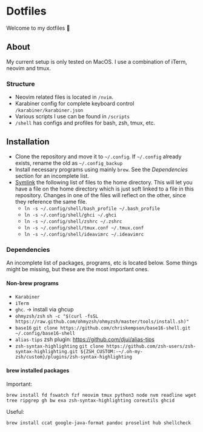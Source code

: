 # Dotfiles

Welcome to my dotfiles 🌅 

## About

My current setup is only tested on MacOS. I use a combination of iTerm, neovim and tmux.

### Structure

- Neovim related files is located in `/nvim`.
- Karabiner config for complete keyboard control `/karabiner/karabiner.json`
- Various scripts I use can be found in `/scripts`
- `/shell` has configs and profiles for bash, zsh, tmux, etc.

## Installation

- Clone the repository and move it to `~/.config`. If `~/.config` already exists, rename the old as `~/.config_backup`
- Install necessary programs using mainly `brew`. See the _Dependencies_ section for an incomplete list.
- [Symlink](https://linuxize.com/post/how-to-create-symbolic-links-in-linux-using-the-ln-command/) the following list of files to the home directory. This will let you have a file on the home directory which is just soft linked to a file in this repository. Changes in one of the files will reflect on the other, since they reference the same file.
  - `ln -s ~/.config/shell/bash_profile ~/.bash_profile`
  - `ln -s ~/.config/shell/ghci ~/.ghci`
  - `ln -s ~/.config/shell/zshrc ~/.zshrc`
  - `ln -s ~/.config/shell/tmux.conf ~/.tmux.conf`
  - `ln -s ~/.config/shell/ideavimrc ~/.ideavimrc`

### Dependencies

An incomplete list of packages, programs, etc is located below. Some things might be missing, but these are the most important ones.

#### Non-brew programs

- `Karabiner`
- `iTerm`
- `ghc`. -> install via ghcup
- `ohmyzsh/zsh` `sh -c "$(curl -fsSL https://raw.github.com/ohmyzsh/ohmyzsh/master/tools/install.sh)"`
- `base16` `git clone https://github.com/chriskempson/base16-shell.git ~/.config/base16-shell`
- `alias-tips` zsh plugin: https://github.com/djui/alias-tips
- `zsh-syntax-highlighting` `git clone https://github.com/zsh-users/zsh-syntax-highlighting.git ${ZSH_CUSTOM:-~/.oh-my-zsh/custom}/plugins/zsh-syntax-highlighting`

#### brew installed packages

Important:
```
brew install fd fswatch fzf neovim tmux python3 node nvm readline wget tree ripgrep gh bw exa zsh-syntax-highlighting coreutils ghcid
```

Useful:
```
brew install ccat google-java-format pandoc proselint hub shellcheck 
```
